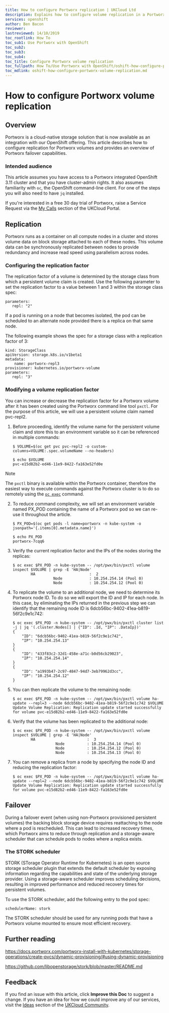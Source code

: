 ```yaml
---
title: How to configure Portworx replication | UKCloud Ltd
description: Explains how to configure volume replication in a Portworx integrated OpenShift cluster
services: openshift
author: Ben Bacon
reviewer:
lastreviewed: 14/10/2019
toc_rootlink: How To
toc_sub1: Use Portworx with OpenShift
toc_sub2:
toc_sub3:
toc_sub4:
toc_title: Configure Portworx volume replication
toc_fullpath: How To/Use Portworx with OpenShift/oshift-how-configure-portworx-volume-replication.md
toc_mdlink: oshift-how-configure-portworx-volume-replication.md
---
```


# How to configure Portworx volume replication

## Overview

Portworx is a cloud-native storage solution that is now available as an integration with our OpenShift offering. This article describes how to configure replication for Portworx volumes and provides an overview of Portworx failover capabilities. 

### Intended audience

This article assumes you have access to a Portworx integrated OpenShift 3.11 cluster and that you have cluster-admin rights. It also assumes familiarity with `oc`, the OpenShift command-line client. For one of the steps you will also need to have `jq` installed.

If you're interested in a free 30 day trial of Portworx, raise a Service Request via the [My Calls](https://portal.skyscapecloud.com/support/ivanti) section of the UKCloud Portal.

## Replication

Portworx runs as a container on all compute nodes in a cluster and stores volume data on block storage attached to each of these nodes. This volume data can be synchronously replicated between nodes to provide redundancy and increase read speed using parallelism across nodes.

### Configuring the replication factor

The replication factor of a volume is determined by the storage class from which a persistent volume claim is created. Use the following parameter to set the replication factor to a value between 1 and 3 within the storage class spec:

```none
parameters:
   repl: "2"
```

If a pod is running on a node that becomes isolated, the pod can be scheduled to an alternate node provided there is a replica on that same node.

The following example shows the spec for a storage class with a replication factor of 3:

```none
kind: StorageClass
apiVersion: storage.k8s.io/v1beta1
metadata:
    name: portworx-repl3
provisioner: kubernetes.io/portworx-volume
parameters:
   repl: "3"
```

### Modifying a volume replication factor

You can increase or decrease the replication factor for a Portworx volume after it has been created using the Portworx command line tool `pxctl`. For the purpose of this article, we will use a persistent volume claim named pvc-repl2.

1. Before proceeding, identify the volume name for the persistent volume claim and store this to an environment variable so it can be referenced in multiple commands:

    ```none
    $ VOLUME=$(oc get pvc pvc-repl2 -o custom-columns=VOLUME:.spec.volumeName --no-headers)

    $ echo $VOLUME
    pvc-e15d82b2-ed46-11e9-8422-fa163e52fd0e
    ```

> [!NOTE]
> The `pxctl` binary is available within the Portworx container, therefore the easiest way to execute commands against the Portworx cluster is to do so remotely using the [`oc exec`](https://docs.openshift.com/container-platform/3.11/dev_guide/executing_remote_commands.html) command. 

2. To reduce command complexity, we will set an environment variable named PX_POD containing the name of a Portworx pod so we can re-use it throughout the article.

    ```none
    $ PX_POD=$(oc get pods -l name=portworx -n kube-system -o jsonpath='{.items[0].metadata.name}')

    $ echo PX_POD
    portworx-7cqq6
    ```

3. Verify the current replication factor and the IPs of the nodes storing the replicas:

    ```none
    $ oc exec $PX_POD -n kube-system -- /opt/pwx/bin/pxctl volume inspect $VOLUME | grep -E 'HA|Node'
            HA                        :  2
                      Node            : 10.254.254.14 (Pool 0)
                      Node            : 10.254.254.12 (Pool 0)
    ```

4. To replicate the volume to an additional node, we need to determine its Portworx node ID. To do so we will export the ID and IP for each node. In this case, by eliminating the IPs returned in the previous step we can identify that the remaining node ID is 6dcb56bc-9402-41ea-b819-56f2c9e1c742:

    ```none
    $ oc exec $PX_POD -n kube-system -- /opt/pwx/bin/pxctl cluster list -j | jq '(.cluster.Nodes[] | {"ID": .Id, "IP": .DataIp})'
    {
        "ID": "6dcb56bc-9402-41ea-b819-56f2c9e1c742",
        "IP": "10.254.254.13"
    }
    {
        "ID": "433f83c2-32d1-458e-a71c-b0d56cb29023",
        "IP": "10.254.254.14"
    }
    {
        "ID": "a1993b47-2c97-4847-94d7-3eb79962d3cc",
        "IP": "10.254.254.12"
    }
    ```

5. You can then replicate the volume to the remaining node:

    ```none
    $ oc exec $PX_POD -n kube-system -- /opt/pwx/bin/pxctl volume ha-update --repl=3 --node 6dcb56bc-9402-41ea-b819-56f2c9e1c742 $VOLUME
    Update Volume Replication: Replication update started successfully for volume pvc-e15d82b2-ed46-11e9-8422-fa163e52fd0e
    ```

6. Verify that the volume has been replicated to the additional node:

    ```none
    $ oc exec $PX_POD -n kube-system -- /opt/pwx/bin/pxctl volume inspect $VOLUME | grep -E 'HA|Node'
            HA                       :  3
                       Node          : 10.254.254.14 (Pool 0)
                       Node          : 10.254.254.12 (Pool 0)
                       Node          : 10.254.254.13 (Pool 0)
    ```

7. You can remove a replica from a node by specifying the node ID and reducing the replication factor:

    ```none
    $ oc exec $PX_POD -n kube-system -- /opt/pwx/bin/pxctl volume ha-update --repl=2 --node 6dcb56bc-9402-41ea-b819-56f2c9e1c742 $VOLUME
    Update Volume Replication: Replication update started successfully for volume pvc-e15d82b2-ed46-11e9-8422-fa163e52fd0e
    ```

## Failover

During a failover event (when using non-Portworx provisioned persistent volumes) the backing block storage device requires reattaching to the node where a pod is rescheduled. This can lead to increased recovery times, which Portworx aims to reduce through replication and a storage-aware scheduler that can schedule pods to nodes where a replica exists.

### The STORK scheduler

STORK (STorage Operator Runtime for Kubernetes) is an open source storage scheduler plugin that extends the default scheduler by exposing information regarding the capabilities and state of the underlying storage provider. Using a storage-aware scheduler improves scheduling decisions, resulting in improved performance and reduced recovery times for persistent volumes.

To use the STORK scheduler, add the following entry to the pod spec:

```none
schedulerName: stork
```

The STORK scheduler should be used for any running pods that have a Portworx volume mounted to ensure most efficient recovery.

## Further reading

<https://docs.portworx.com/portworx-install-with-kubernetes/storage-operations/create-pvcs/dynamic-provisioning/#using-dynamic-provisioning>

<https://github.com/libopenstorage/stork/blob/master/README.md>

## Feedback

If you find an issue with this article, click **Improve this Doc** to suggest a change. If you have an idea for how we could improve any of our services, visit the [Ideas](https://community.ukcloud.com/ideas) section of the [UKCloud Community](https://community.ukcloud.com).
